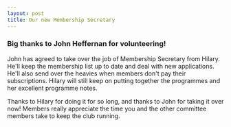```yaml
---
layout: post
title: Our new Membership Secretary
---
```

### Big thanks to John Heffernan for volunteering! 

John has agreed to take over the job of Membership Secretary from Hilary. He'll keep the 
membership list up to date and deal with new applications. He'll also send over the heavies when members don't pay their subscriptions.
Hilary will still keep on putting together the programmes and her excellent programme notes.

Thanks to Hilary for doing it for so long, and thanks to John for taking it over now! 
Members really appreciate the time you and the other committee members take to keep the club running. 
